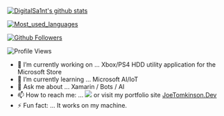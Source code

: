 
[![DigitalSa1nt's github stats](https://github-readme-stats.vercel.app/api?username=DigitalSa1nt&layout=compact&theme=cobalt)](https://github.com/DigitalSa1nt/)

[![Most_used_languages](https://github-readme-stats.vercel.app/api/top-langs/?username=DigitalSa1nt&layout=compact&theme=cobalt)](https://github.com/DigitalSa1nt)

[![Github Followers](https://img.shields.io/github/followers/DigitalSa1nt?color=06d6a0&label=Github%20Followers&style=for-the-badge)](https://github.com/DigitalSa1nt?tab=followers)

![Profile Views](https://komarev.com/ghpvc/?username=DigitalSa1nt&color=blue)

- 🔭 I’m currently working on ... Xbox/PS4 HDD utility application for the Microsoft Store
- 🌱 I’m currently learning ... Microsoft AI/IoT 
- 💬 Ask me about ... Xamarin / Bots / AI
- 📫 How to reach me: ... <a href="mailto:hello@joetomkinson.dev?"><img src="https://img.shields.io/badge/Email-Hello%40joetomkinson.dev-red"/></a> or visit my portfolio site 
<a href="https://JoeTomkinson.dev" target = "_blank">JoeTomkinson.Dev</a>
- ⚡ Fun fact: ... It works on my machine.
